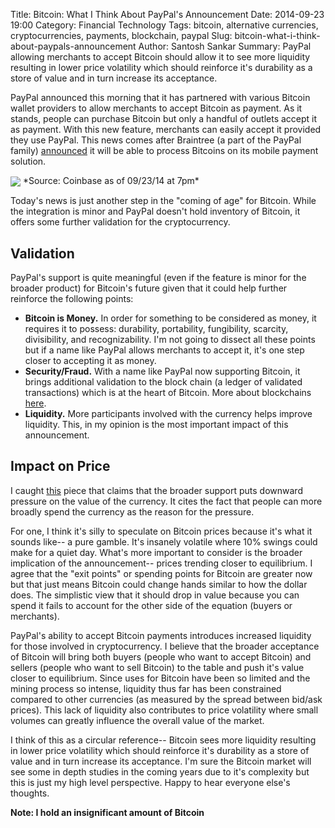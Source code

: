Title: Bitcoin: What I Think About PayPal's Announcement
Date: 2014-09-23 19:00
Category: Financial Technology
Tags: bitcoin, alternative currencies, cryptocurrencies, payments, blockchain, paypal
Slug: bitcoin-what-i-think-about-paypals-announcement
Author: Santosh Sankar
Summary: PayPal allowing merchants to accept Bitcoin should allow it to see more liquidity resulting in lower price volatility which should reinforce it's durability as a store of value and in turn increase its acceptance.

PayPal announced this morning that it has partnered with various Bitcoin wallet providers to allow merchants to accept Bitcoin as payment. As it stands, people can purchase Bitcoin but only a handful of outlets accept it as payment. With this new feature, merchants can easily accept it provided they use PayPal. This news comes after Braintree (a part of the PayPal family) <a href="http://techcrunch.com/2014/09/08/paypal-braintree/" target="_blank">announced</a> it will be able to process Bitcoins on its mobile payment solution.

<img src="/../../../../images/bitcoinpriceCoinbase.png" align = "center">
*Source: Coinbase as of 09/23/14 at 7pm*

Today's news is just another step in the "coming of age" for Bitcoin. While the integration is minor and PayPal doesn't hold inventory of Bitcoin, it offers some further validation for the cryptocurrency.

## Validation
PayPal's support is quite meaningful (even if the feature is minor for the broader product) for Bitcoin's future given that it could help further reinforce the following points:
* **Bitcoin is Money.** In order for something to be considered as money, it requires it to possess: durability, portability, fungibility, scarcity, divisibility, and recognizability. I'm not going to dissect all these points but if a name like PayPal allows merchants to accept it, it's one step closer to accepting it as money.
* **Security/Fraud.** With a name like PayPal now supporting Bitcoin, it brings additional validation to the block chain (a ledger of validated transactions) which is at the heart of Bitcoin. More about blockchains <a href="https://en.bitcoin.it/wiki/Block_chain" target="_blank">here</a>.
* **Liquidity.** More participants involved with the currency helps improve liquidity. This, in my opinion is the most important impact of this announcement.

## Impact on Price
I caught <a href="http://techcrunch.com/2014/09/23/bitcoins-price-skyrockets-following-paypals-hug/" target="_blank">this</a> piece that claims that the broader support puts downward pressure on the value of the currency. It cites the fact that people can more broadly spend the currency as the reason for the pressure. 

For one, I think it's silly to speculate on Bitcoin prices because it's what it sounds like-- a pure gamble. It's insanely volatile where 10% swings could make for a quiet day. What's more important to consider is the broader implication of the announcement-- prices trending closer to equilibrium. I agree that the "exit points" or spending points for Bitcoin are greater now but that just means Bitcoin could change hands similar to how the dollar does. The simplistic view that it should drop in value because you can spend it fails to account for the other side of the equation (buyers or merchants). 

PayPal's ability to accept Bitcoin payments introduces increased liquidity for those involved in cryptocurrency. I believe that the broader acceptance of Bitcoin will bring both buyers (people who want to accept Bitcoin) and sellers (people who want to sell Bitcoin) to the table and push it's value closer to equilibrium. Since uses for Bitcoin have been so limited and the mining process so intense, liquidity thus far has been constrained compared to other currencies (as measured by the spread between bid/ask prices). This lack of liquidity also contributes to price volatility where small volumes can greatly influence the overall value of the market.

I think of this as a circular reference-- Bitcoin sees more liquidity resulting in lower price volatility which should reinforce it's durability as a store of value and in turn increase its acceptance. I'm sure the Bitcoin market will see some in depth studies in the coming years due to it's complexity but this is just my high level perspective. Happy to hear everyone else's thoughts.

**Note: I hold an insignificant amount of Bitcoin**